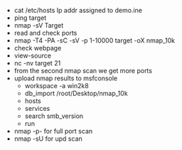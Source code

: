 
- cat /etc/hosts Ip addr assigned to demo.ine
- ping target
- nmap -sV Target 
- read and check ports
- nmap -T4 -PA -sC -sV -p 1-10000 target -oX nmap_10k
- check webpage
- view-source
- nc -nv target 21
- from the second nmap scan we get more ports 
- upload nmap results to msfconsole
	- workspace -a win2k8
	- db_import /root/Desktop/nmap_10k
	- hosts
	- services
	- search smb_version
	- run
- nmap -p- for full port scan 
- nmap -sU for upd scan 